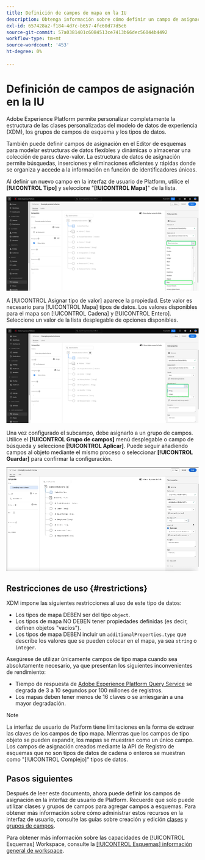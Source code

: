 ```yaml
---
title: Definición de campos de mapa en la IU
description: Obtenga información sobre cómo definir un campo de asignación en la interfaz de usuario del Experience Platform.
exl-id: 657428a2-f184-4d7c-b657-4fc60d77d5c6
source-git-commit: 57a0381401c6084513ce7413b66dec56044b4492
workflow-type: tm+mt
source-wordcount: '453'
ht-degree: 0%

---
```


# Definición de campos de asignación en la IU

Adobe Experience Platform permite personalizar completamente la estructura de las clases personalizadas del modelo de datos de experiencia (XDM), los grupos de campos de esquema y los tipos de datos.

También puede definir campos de asignación en el Editor de esquemas para modelar estructuras de datos flexibles y dinámicas o almacenar una colección de pares clave-valor. La estructura de datos de asignación permite búsquedas, inserciones y eliminaciones eficientes y rápidas donde se organiza y accede a la información en función de identificadores únicos.

Al definir un nuevo campo en la interfaz de usuario de Platform, utilice el **[!UICONTROL Tipo]** y seleccione &quot;**[!UICONTROL Mapa]**&quot; de la lista.

![El Editor de esquemas con la lista desplegable Tipo y el valor Mapa resaltado.](../../images/ui/fields/special/map.png)

A [!UICONTROL Asignar tipo de valor] aparece la propiedad. Este valor es necesario para [!UICONTROL Mapa] tipos de datos. Los valores disponibles para el mapa son [!UICONTROL Cadena] y [!UICONTROL Entero]. Seleccione un valor de la lista desplegable de opciones disponibles.

![El Editor de esquemas con [!UICONTROL Asignar tipo de valor] menú desplegable resaltado.](../../images/ui/fields/special/map-value-type.png)

Una vez configurado el subcampo, debe asignarlo a un grupo de campos. Utilice el **[!UICONTROL Grupo de campos]** menú desplegable o campo de búsqueda y seleccione **[!UICONTROL Aplicar]**. Puede seguir añadiendo campos al objeto mediante el mismo proceso o seleccionar **[!UICONTROL Guardar]** para confirmar la configuración.

![Registro de la selección y configuración del grupo de campos que se está aplicando.](../../images/ui/fields/special/assign-to-field-group.gif)

## Restricciones de uso {#restrictions}

XDM impone las siguientes restricciones al uso de este tipo de datos:

* Los tipos de mapa DEBEN ser del tipo `object`.
* Los tipos de mapa NO DEBEN tener propiedades definidas (es decir, definen objetos &quot;vacíos&quot;).
* Los tipos de mapa DEBEN incluir un `additionalProperties.type` que describe los valores que se pueden colocar en el mapa, ya sea `string` o `integer`.

Asegúrese de utilizar únicamente campos de tipo mapa cuando sea absolutamente necesario, ya que presentan los siguientes inconvenientes de rendimiento:

* Tiempo de respuesta de [Adobe Experience Platform Query Service](../../../query-service/home.md) se degrada de 3 a 10 segundos por 100 millones de registros.
* Los mapas deben tener menos de 16 claves o se arriesgarán a una mayor degradación.

>[!NOTE]
>
>La interfaz de usuario de Platform tiene limitaciones en la forma de extraer las claves de los campos de tipo mapa. Mientras que los campos de tipo objeto se pueden expandir, los mapas se muestran como un único campo. Los campos de asignación creados mediante la API de Registro de esquemas que no son tipos de datos de cadena o enteros se muestran como &quot;[!UICONTROL Complejo]&quot; tipos de datos.

## Pasos siguientes

Después de leer este documento, ahora puede definir los campos de asignación en la interfaz de usuario de Platform. Recuerde que solo puede utilizar clases y grupos de campos para agregar campos a esquemas. Para obtener más información sobre cómo administrar estos recursos en la interfaz de usuario, consulte las guías sobre creación y edición [clases](../resources/classes.md) y [grupos de campos](../resources/field-groups.md).

Para obtener más información sobre las capacidades de [!UICONTROL Esquemas] Workspace, consulte la [[!UICONTROL Esquemas] información general de workspace](../overview.md).
